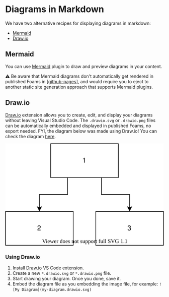 # Diagrams in Markdown

We have two alternative recipes for displaying diagrams in markdown:

- [Mermaid](#mermaid)
- [Draw.io](#drawio)


## Mermaid

You can use [Mermaid](https://marketplace.visualstudio.com/items?itemName=bierner.markdown-mermaid) plugin to draw and preview diagrams in your content.

⚠️ Be aware that Mermaid diagrams don't automatically get rendered in published Foams in [[github-pages]], and would require you to eject to another static site generation approach that supports Mermaid plugins.

## Draw.io

[Draw.io](https://marketplace.visualstudio.com/items?itemName=hediet.vscode-drawio) extension allows you to create, edit, and display your diagrams without leaving Visual Studio Code. The `.drawio.svg` or `.drawio.png` files can be automatically embedded and displayed in published Foams, no export needed. FYI, the diagram below was made using Draw.io! You can check the diagram [here](./assets/images/diagram-drawio-demo.drawio.svg).

![diagram-drawio-demo](./assets/images/diagram-drawio-demo.drawio.svg)

### Using Draw.io

1. Install [Draw.io](https://marketplace.visualstudio.com/items?itemName=hediet.vscode-drawio) VS Code extension.
2. Create a new `*.drawio.svg` or `*.drawio.png` file.
3. Start drawing your diagram. Once you done, save it.
4. Embed the diagram file as you embedding the image file, for example: `![My Diagram](my-diagram.drawio.svg)`


[//begin]: # "Autogenerated link references for markdown compatibility"
[github-pages]: github-pages "Github Pages"
[//end]: # "Autogenerated link references"

